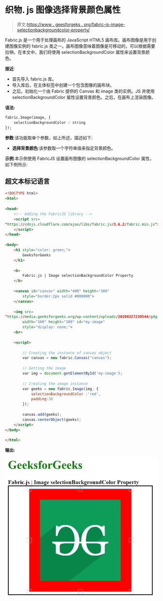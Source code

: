 # 织物. js 图像选择背景颜色属性

> 原文:[https://www . geesforgeks . org/fabric-js-image-selectionbackgroundcolor-property/](https://www.geeksforgeeks.org/fabric-js-image-selectionbackgroundcolor-property/)

Fabric.js 是一个用于处理画布的 JavaScript HTML5 画布库。画布图像是用于创建图像实例的 fabric.js 类之一。画布图像意味着图像是可移动的，可以根据需要拉伸。在本文中，我们将使用 selectionBackgroundColor 属性来设置背景颜色。

**接近**:

*   首先导入 fabric.js 库。
*   导入库后，在主体标签中创建一个包含图像的画布块。
*   之后，初始化一个由 Fabric 提供的 Canvas 和 image 类的实例。JS 并使用 selectionBackgroundColor 属性设置背景颜色。之后，在画布上渲染图像。

**语法:**

```html
fabric.Image(image, {
    selectionBackgroundColor : string
});
```

**参数**:该功能取单个参数，如上所述，描述如下:

*   **选择背景颜色**:该参数取一个字符串值来指定背景颜色。

**示例**:本示例使用 FabricJS 设置画布图像的 selectionBackgroundColor 属性，如下例所示:

## 超文本标记语言

```html
<!DOCTYPE html> 
<html> 

<head> 
    <!-- Adding the FabricJS library -->
    <script src= 
"https://cdnjs.cloudflare.com/ajax/libs/fabric.js/3.6.2/fabric.min.js"> 
    </script> 
</head> 

<body> 
    <h1 style="color: green;"> 
        GeeksforGeeks 
    </h1> 

    <b> 
        Fabric.js | Image selectionBackgroundColor Property 
    </b> 

    <canvas id="canvas" width="400" height="300"
        style="border:2px solid #000000"> 
    </canvas> 

    <img src= 
"https://media.geeksforgeeks.org/wp-content/uploads/20200327230544/g4gicon.png"
        width="100" height="100" id="my-image"
        style="display: none;"> 
    <br> 

    <script> 

        // Creating the instance of canvas object 
        var canvas = new fabric.Canvas("canvas"); 

        // Getting the image 
        var img = document.getElementById('my-image'); 

        // Creating the image instance 
        var geeks = new fabric.Image(img, {
            selectionBackgroundColor :'red',
            padding:30
        }); 

        canvas.add(geeks); 
        canvas.centerObject(geeks); 
    </script> 
</body> 

</html>
```

**输出:**

![](img/e92de8c92b28909019ce51868f683517.png)